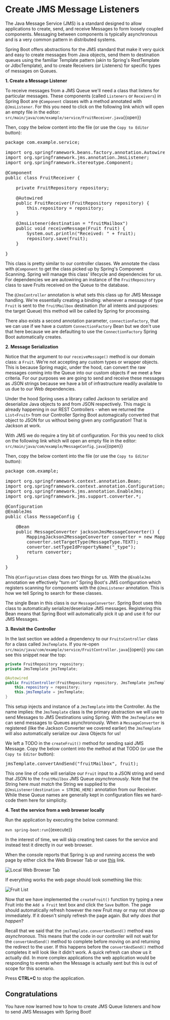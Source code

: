 # Create JMS Message Listeners

The Java Message Service (JMS) is a standard designed to allow applications to create, send, and receive Messages to form loosely coupled components. Messaging between components is typically asynchronous and is a very common pattern in distributed systems. 

Spring Boot offers abstractions for the JMS standard that make it very quick and easy to create messages from Java objects, send them to destination queues using the familiar Template pattern (akin to Spring's RestTemplate or JdbcTemplate), and to create Receivers (or Listeners) for specific types of messages on Queues.

**1. Create a Message Listener**

To receive messages from a JMS Queue we'll need a class that listens for particular messages. These components (called `Listeners` or `Receivers`) in Spring Boot are `@Component` classes with a method annotated with `@JmsListener`. For this you need to click on the following link which will open an empty file in the editor: ``src/main/java/com/example/service/FruitReceiver.java``{{open}}

Then, copy the below content into the file (or use the `Copy to Editor` button):

<pre class="file" data-filename="src/main/java/com/example/service/FruitReceiver.java" data-target="replace">
package com.example.service;

import org.springframework.beans.factory.annotation.Autowired;
import org.springframework.jms.annotation.JmsListener;
import org.springframework.stereotype.Component;

@Component
public class FruitReceiver {

    private FruitRepository repository;

    @Autowired
    public FruitReceiver(FruitRepository repository) {
        this.repository = repository;
    }

    @JmsListener(destination = "fruitMailbox")
    public void receiveMessage(Fruit fruit) {
        System.out.println("Received: " + fruit);
        repository.save(fruit);
    }

}
</pre>

This class is pretty similar to our controller classes. We annotate the class with `@Component` to get the class picked up by Spring's Component Scanning. Spring will manage this class' lifecycle and dependencies for us. For dependencies we are autowiring an instance of the `FruitRepository` class to save Fruits received on the Queue to the database.

The `@JmsController` annotation is what sets this class up for JMS Message handling. We're essentially creating a binding: whenever a message of type `Fruit` is sent to the `fruitMailbox` destination (for all intents and purposes: the target Queue) this method will be called by Spring for processing.

There also exists a second annotation parameter, `connectionFactory`, that we can use if we have a custom `ConnectionFactory` Bean but we don't use that here because we are defaulting to use the `ConnectionFactory` Spring Boot automatically creates.

**2. Message Serialization**

Notice that the argument to our `receiveMessage()` method is our domain class: a `Fruit`. We're not accepting any custom types or wrapper objects. This is because Spring magic, under the hood, can convert the raw messages coming into the Queue into our custom objects if we meet a few criteria. For our purposes we are going to send and receive these messages as JSON strings because we have a bit of infrastructure readily available to us due to our Web dependencies.

Under the hood Spring uses a library called Jackson to serialize and deserialize Java objects to and from JSON respectively. This magic is already happening in our REST Controllers - when we returned the `List<Fruit>` from our Controller Spring Boot automagically converted that object to JSON for us without being given any configuration! That is Jackson at work.

With JMS we do require a tiny bit of configuration. For this you need to click on the following link which will open an empty file in the editor: ``src/main/java/com/example/MessageConfig.java``{{open}}

Then, copy the below content into the file (or use the `Copy to Editor` button):

<pre class="file" data-filename="src/main/java/com/example/MessageConfig.java" data-target="replace">
package com.example;

import org.springframework.context.annotation.Bean;
import org.springframework.context.annotation.Configuration;
import org.springframework.jms.annotation.EnableJms;
import org.springframework.jms.support.converter.*;

@Configuration
@EnableJms
public class MessageConfig {

    @Bean
    public MessageConverter jacksonJmsMessageConverter() {
        MappingJackson2MessageConverter converter = new MappingJackson2MessageConverter();
        converter.setTargetType(MessageType.TEXT);
        converter.setTypeIdPropertyName("_type");
        return converter;
    }

}
</pre>

This `@Configuration` class does two things for us. With the `@EnableJms` annotation we effectively "turn on" Spring Boot's JMS configuration which registers scanning for components with the `@JmsListener` annotation. This is how we tell Spring to search for these classes. 

The single Bean in this class is our `MessageConverter`. Spring Boot uses this class to automatically serialize/deserialize JMS messages. Registering this Bean means that Spring Boot will automatically pick it up and use it for our JMS Messages.

**3. Revisit the Controller**

In the last section we added a dependency to our `FruitsController` class for a class called `JmsTemplate`. If you re-open ``src/main/java/com/example/service/FruitController.java``{{open}} you can see this snippet near the top:

```java
private FruitRepository repository;
private JmsTemplate jmsTemplate;

@Autowired
public FruitController(FruitRepository repository, JmsTemplate jmsTemplate) {
    this.repository = repository;
    this.jmsTemplate = jmsTemplate;
}
```

This setup injects and instance of a `JmsTemplate` into the Controller. As the name implies: the `JmsTemplate` class is the primary abstraction we will use to send Messages to JMS Destinations using Spring. With the `JmsTemplate` we can send messages to Queues asynchronously. When a `MessageConverter` is registered (like the Jackson Converter we covered earlier) the `JmsTemplate` will also automatically serialize our Java Objects for us!

We left a TODO in the `createFruit()` method for sending said JMS Message. Copy the below content into the method at that TODO (or use the `Copy to Editor` button):

<pre class="file" data-filename="src/main/java/com/example/service/FruitController.java" data-target="insert" data-marker="// TODO JMS Message send here">
jmsTemplate.convertAndSend("fruitMailbox", fruit);
</pre>

This one line of code will serialize our `Fruit` input to a JSON string and send that JSON to the `fruitMailbox` JMS Queue _asynchronously_. Note that the String here _must match_ the String we supplied to the `@JmsListener(destination = STRING_HERE)` annotation from our Receiver. While these Queue names are generally kept in configuration files we hard-code them here for simplicity.

**4. Test the service from a web browser locally**

Run the application by executing the below command:

``mvn spring-boot:run``{{execute}}

In the interest of time, we will skip creating test cases for the service and instead test it directly in our web browser.

When the console reports that Spring is up and running access the web page by either click the Web Browser Tab or use [this](https://[[HOST_SUBDOMAIN]]-8080-[[KATACODA_HOST]].environments.katacoda.com/) link.

![Local Web Browser Tab](../../assetsmiddleware/rhoar-getting-started-spring/web-browser-tab.png)

If everything works the web page should look something like this:

![Fruit List](../../assetsmiddleware/rhoar-getting-started-spring/fruit-list.png)

Now that we have implemented the `createFruit()` function try typing a new Fruit into the `Add a Fruit` text box and click the `Save` button. The page should automatically refresh however the new Fruit may or may not show up immediately. If it doesn't simply refresh the page again. But _why does that happen_?

Recall that we said that the `jmsTemplate.convertAndSend()` method was *asynchronous*. This means that the code in our controller will not wait for the `convertAndSend()` method to complete before moving on and returning the redirect to the user. If this happens before the `convertAndSend()` method completes it will look like it didn't work. A quick refresh can show us it actually did. In more complex applications the web application would be responding to events when the Message is actually sent but this is out of scope for this scenario.

Press **CTRL+C** to stop the application.

## Congratulations

You have now learned how to how to create JMS Queue listeners and how to send JMS Messages with Spring Boot! 